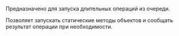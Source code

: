 Предназначено для запуска длительных операций из очереди.

Позволяет запускать статические методы объектов и сообщать
результат операции при необходимости.